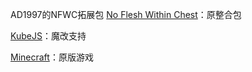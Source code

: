 AD1997的NFWC拓展包
[No Flesh Within Chest](https://github.com/Yorunina/No-Flesh-Within-Chest)：原整合包

[KubeJS](https://github.com/KubeJS-Mods/KubeJS)：魔改支持

[Minecraft](https://www.minecraft.net)：原版游戏
